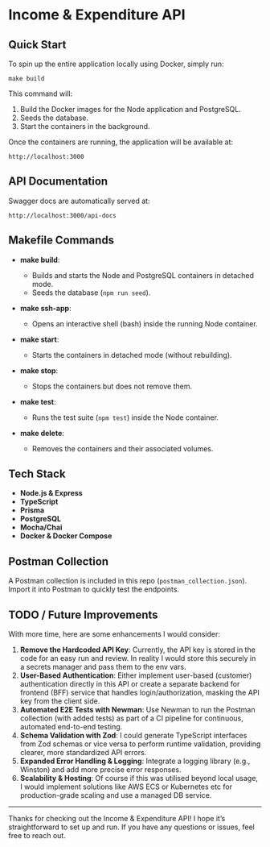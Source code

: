 # Income & Expenditure API

## Quick Start

To spin up the entire application locally using Docker, simply run:

```
make build
```

This command will:

1. Build the Docker images for the Node application and PostgreSQL.
2. Seeds the database.
3. Start the containers in the background.

Once the containers are running, the application will be available at:

```
http://localhost:3000
```

## API Documentation

Swagger docs are automatically served at:

```
http://localhost:3000/api-docs
```

## Makefile Commands

- **make build**:

  - Builds and starts the Node and PostgreSQL containers in detached mode.
  - Seeds the database (`npm run seed`).

- **make ssh-app**:

  - Opens an interactive shell (bash) inside the running Node container.

- **make start**:

  - Starts the containers in detached mode (without rebuilding).

- **make stop**:

  - Stops the containers but does not remove them.

- **make test**:

  - Runs the test suite (`npm test`) inside the Node container.

- **make delete**:
  - Removes the containers and their associated volumes.

## Tech Stack

- **Node.js & Express**
- **TypeScript**
- **Prisma**
- **PostgreSQL**
- **Mocha/Chai**
- **Docker & Docker Compose**

## Postman Collection

A Postman collection is included in this repo (`postman_collection.json`). Import it into Postman to quickly test the endpoints.

## TODO / Future Improvements

With more time, here are some enhancements I would consider:

1. **Remove the Hardcoded API Key**: Currently, the API key is stored in the code for an easy run and review. In reality I would store this securely in a secrets manager and pass them to the env vars.
2. **User-Based Authentication**: Either implement user-based (customer) authentication directly in this API or create a separate backend for frontend (BFF) service that handles login/authorization, masking the API key from the client side.
3. **Automated E2E Tests with Newman**: Use Newman to run the Postman collection (with added tests) as part of a CI pipeline for continuous, automated end-to-end testing.
4. **Schema Validation with Zod**: I could generate TypeScript interfaces from Zod schemas or vice versa to perform runtime validation, providing clearer, more standardized API errors.
5. **Expanded Error Handling & Logging**: Integrate a logging library (e.g., Winston) and add more precise error responses.
6. **Scalability & Hosting**: Of course if this was utilised beyond local usage, I would implement solutions like AWS ECS or Kubernetes etc for production-grade scaling and use a managed DB service.

---

Thanks for checking out the Income & Expenditure API! I hope it’s straightforward to set up and run. If you have any questions or issues, feel free to reach out.
